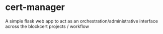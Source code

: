 # cert-manager
A simple flask web app to act as an orchestration/administrative interface across the blockcert projects / workflow
